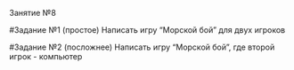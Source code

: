 Занятие №8

#Задание №1 (простое)
Написать игру “Морской бой” для двух игроков


#Задание №2 (посложнее)
Написать игру “Морской бой”, где второй игрок - компьютер